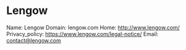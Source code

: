 
# Lengow

Name: Lengow
Domain: lengow.com
Home: http://www.lengow.com/
Privacy_policy: https://www.lengow.com/legal-notice/
Email: contact@lengow.com
